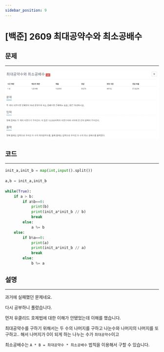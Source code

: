 ```yaml
---
sidebar_position: 9
---
```


# [백준] 2609 최대공약수와 최소공배수

## 문제
---

![Alt text](./img/1-30/image9.png)


## 코드
---

```python
init_a,init_b = map(int,input().split())

a,b = init_a,init_b

while(True):
    if a > b:
        if a%b==0:
            print(b)
            print(init_a*init_b // b)
            break
        else:
            a %= b
    else:
        if b%a==0:
            print(a)
            print(init_a*init_b // a)
            break
        else:
            b %= a

```


## 설명
---

과거에 실패했던 문제네요.

다시 공부하니 풀렸습니다.

먼저 유클리드 호제법에 대한 이해가 안됐었는데 이해를 했습니다.

최대공약수를 구하기 위해서는 두 수의 나머지를 구하고 나눈수와 나머지의 나머지를 또 구하고.. 해서 나머지가 0이 되게 하는 나누는 수가 `최대공약수`이고

최소공배수는 `A * B = 최대공약수 * 최소공배수` 법칙을 이용해서 구할 수 있습니다.
